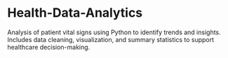 # Health-Data-Analytics
Analysis of patient vital signs using Python to identify trends and insights. Includes data cleaning, visualization, and summary statistics to support healthcare decision-making.
